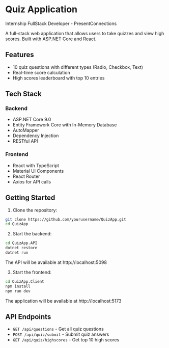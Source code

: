 # Quiz Application
Internship FullStack Developer - PresentConnections

A full-stack web application that allows users to take quizzes and view high scores. Built with ASP.NET Core and React.

## Features

- 10 quiz questions with different types (Radio, Checkbox, Text)
- Real-time score calculation
- High scores leaderboard with top 10 entries

## Tech Stack

### Backend
- ASP.NET Core 9.0
- Entity Framework Core with In-Memory Database
- AutoMapper
- Dependency Injection
- RESTful API

### Frontend
- React with TypeScript
- Material UI Components
- React Router
- Axios for API calls

## Getting Started

1. Clone the repository:
```bash
git clone https://github.com/yourusername/QuizApp.git
cd QuizApp
```

2. Start the backend:
```bash
cd QuizApp.API
dotnet restore
dotnet run
```

The API will be available at http://localhost:5098

3. Start the frontend:
```bash
cd QuizApp.Client
npm install
npm run dev
```

The application will be available at http://localhost:5173

## API Endpoints
- `GET /api/questions` - Get all quiz questions
- `POST /api/quiz/submit` - Submit quiz answers
- `GET /api/quiz/highscores` - Get top 10 high scores